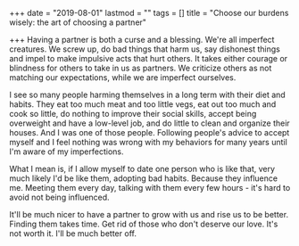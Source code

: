 +++
date = "2019-08-01"
lastmod = ""
tags = []
title = "Choose our burdens wisely: the art of choosing a partner"

+++
Having a partner is both a curse and a blessing. We're all imperfect creatures. We screw up, do bad things that harm us, say dishonest things and impel to make impulsive acts that hurt others. It takes either courage or blindness for others to take in us as partners. We criticize others as not matching our expectations, while we are imperfect ourselves.

I see so many people harming themselves in a long term with their diet and habits. They eat too much meat and too little vegs, eat out too much and cook so little, do nothing to improve their social skills, accept being overweight and have a low-level job, and do little to clean and organize their houses. And I was one of those people. Following people's advice to accept myself and I feel nothing was wrong with my behaviors for many years until I'm aware of my imperfections.

What I mean is, if I allow myself to date one person who is like that, very much likely I'd be like them, adopting bad habits. Because they influence me. Meeting them every day, talking with them every few hours - it's hard to avoid not being influenced.

It'll be much nicer to have a partner to grow with us and rise us to be better. Finding them takes time. Get rid of those who don't deserve our love. It's not worth it. I'll be much better off.